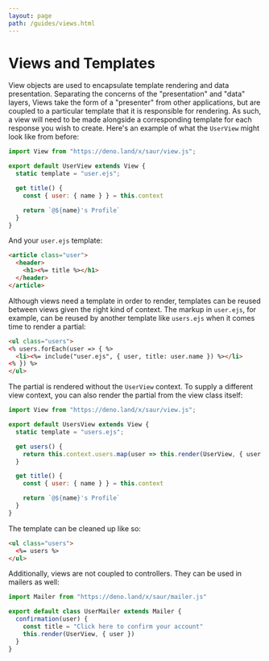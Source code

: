 ```yaml
---
layout: page
path: /guides/views.html
---
```



# Views and Templates

View objects are used to encapsulate template rendering and data
presentation. Separating the concerns of the "presentation" and "data"
layers, Views take the form of a "presenter" from other applications,
but are coupled to a particular template that it is responsible for
rendering. As such, a view will need to be made alongside a
corresponding template for each response you wish to create. Here's an
example of what the `UserView` might look like from before:

```javascript
import View from "https://deno.land/x/saur/view.js";

export default UserView extends View {
  static template = "user.ejs";

  get title() {
    const { user: { name } } = this.context

    return `@${name}'s Profile`
  }
}
```

And your `user.ejs` template:

```html
<article class="user">
  <header>
    <h1><%= title %></h1>
  </header>
</article>
```

Although views need a template in order to render, templates can be
reused between views given the right kind of context. The markup in
`user.ejs`, for example, can be reused by another template like
`users.ejs` when it comes time to render a partial:

```html
<ul class="users">
<% users.forEach(user => { %>
  <li><%= include("user.ejs", { user, title: user.name }) %></li>
<% }) %>
</ul>
```

The partial is rendered without the `UserView` context. To supply a
different view context, you can also render the partial from the view
class itself:

```javascript
import View from "https://deno.land/x/saur/view.js";

export default UsersView extends View {
  static template = "users.ejs";

  get users() {
    return this.context.users.map(user => this.render(UserView, { user })
  }

  get title() {
    const { user: { name } } = this.context

    return `@${name}'s Profile`
  }
}
```

The template can be cleaned up like so:

```html
<ul class="users">
  <%= users %>
</ul>
```

Additionally, views are not coupled to controllers. They can be used in
mailers as well:

```javascript
import Mailer from "https://deno.land/x/saur/mailer.js"

export default class UserMailer extends Mailer {
  confirmation(user) {
    const title = "Click here to confirm your account"
    this.render(UserView, { user })
  }
}
```


